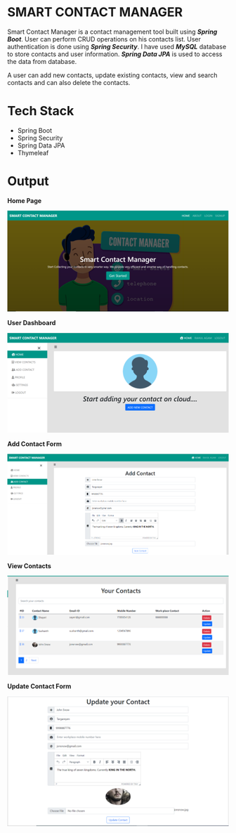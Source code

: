 # SMART CONTACT MANAGER
<p>
  Smart Contact Manager is a contact management tool built using <strong><i>Spring Boot</i></strong>. User can perform CRUD operations on his contacts list.
  User authentication is done using <strong><i>Spring Security</i></strong>. I have used <strong><i>MySQL</i></strong> database to store contacts and user information.
  <strong><i>Spring Data JPA</i></strong> is used to access the data from database.
 </p>
 <p>
  A user can add new contacts, update existing contacts, view and search contacts and can also delete the contacts.
 </p>

# Tech Stack
<ul>
  <li>Spring Boot</li>
  <li>Spring Security</li>
  <li>Spring Data JPA</li>
  <li>Thymeleaf</li>
</ul>

# Output 
<b>Home Page</b> 

<img src="result/HomePage.png" />

<b> User Dashboard </b> 

<img src="result/UserDashboard.png" />

<b>Add Contact Form</b> 

<img src="result/AddContactPage.png" />

<b>View Contacts</b> 

<img src="result/ViewContactsPage.png" />

<b> Update Contact Form</b> 

<img src="result/UpdateContactPage.png" />


